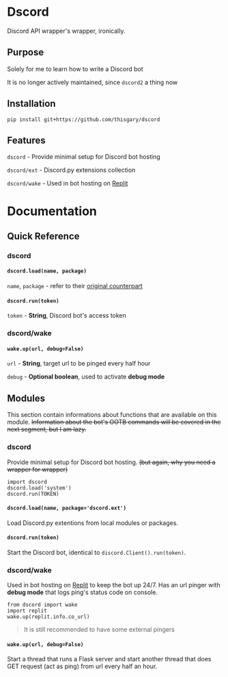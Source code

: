 # Dscord

Discord API wrapper's wrapper, ironically.

## Purpose

Solely for me to learn how to write a Discord bot

It is no longer actively maintained, since `dscord2` a thing now

## Installation

    pip install git+https://github.com/thisgary/dscord

## Features

`dscord` - Provide minimal setup for Discord bot hosting

`dscord/ext` - Discord.py extensions collection

`dscord/wake` - Used in bot hosting on [Replit](https://replit.com)

# Documentation

## Quick Reference

### dscord

#### `dscord.load(name, package)`

`name`, `package` - refer to their [original counterpart](https://docs.python.org/3/library/importlib.html#importlib.import_module)

#### `dscord.run(token)`

`token` - **String**, Discord bot's access token

### dscord/wake

#### `wake.up(url, debug=False)`

`url` - **String**, target url to be pinged every half hour

`debug` - **Optional boolean**, used to activate **debug mode**

## Modules

This section contain informations about functions that are available on this module. 
~~Information about the bot's OOTB commands will be covered in the next segment, but I am lazy.~~

### dscord

Provide minimal setup for Discord bot hosting.
~~(but again, why you need a wrapper for wrapper)~~ 

    import dscord
    dscord.load('system')
    dscord.run(TOKEN)

#### `dscord.load(name, package='dscord.ext')`

Load Discord.py extentions from local modules or packages.

#### `dscord.run(token)`

Start the Discord bot, identical to `discord.Client().run(token)`.

### dscord/wake

Used in bot hosting on [Replit](https://replit.com) to keep the bot up 24/7. 
Has an url pinger with **debug mode** that logs ping's status code on console.

    from dscord import wake
    import replit
    wake.up(replit.info.co_url)

> It is still recommended to have some external pingers

#### `wake.up(url, debug=False)`

Start a thread that runs a Flask server and start another thread that does GET request (act as ping) from url every half an hour.
